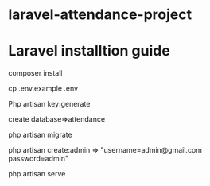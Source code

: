 # laravel-attendance-project

# Laravel installtion guide

<p>composer install<p>
 <p>cp .env.example .env</p>
<p>Php artisan key:generate</p>
<p>create database=>attendance</p>
<p>php artisan migrate</p>
<p>php artisan create:admin  => "username=admin@gmail.com password=admin"</p>
<p>php artisan serve</p>
